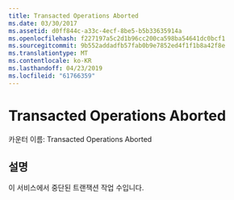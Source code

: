 ```yaml
---
title: Transacted Operations Aborted
ms.date: 03/30/2017
ms.assetid: d0ff844c-a33c-4ecf-8be5-b5b33635914a
ms.openlocfilehash: f227197a5c2d1b96cc200ca598ba54641dc0bcf1
ms.sourcegitcommit: 9b552addadfb57fab0b9e7852ed4f1f1b8a42f8e
ms.translationtype: MT
ms.contentlocale: ko-KR
ms.lasthandoff: 04/23/2019
ms.locfileid: "61766359"
---
```

# <a name="transacted-operations-aborted"></a>Transacted Operations Aborted
카운터 이름: Transacted Operations Aborted  
  
## <a name="description"></a>설명  
 이 서비스에서 중단된 트랜잭션 작업 수입니다.
